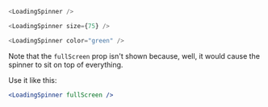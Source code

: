 ```js
<LoadingSpinner />
```

```js
<LoadingSpinner size={75} />
```

```js
<LoadingSpinner color="green" />
```

Note that the `fullScreen` prop isn't shown because, well, it would cause the spinner to sit on top of everything.

Use it like this:
```jsx static
<LoadingSpinner fullScreen />
```
